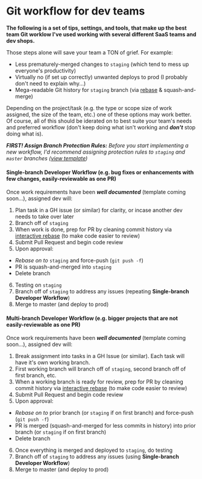 # Git workflow for dev teams
**The following is a set of tips, settings, and tools, that make up the best team Git worklow I've used working with several different SaaS teams and dev shops.**

Those steps alone will save your team a TON of grief. For example:
- Less prematurely-merged changes to `staging` (which tend to mess up everyone's productivity)
- Virtually no (if set up correctly) unwanted deploys to prod (I probably don't need to explain why...)
- Mega-readable Git history for `staging` branch (via [rebase](how-tos/rebase.md) & squash-and-merge)

Depending on the project/task (e.g. the type or scope size of work assigned, the size of the team, etc.) one of these options may work better. Of course, all of this should be iderated on to best suite your team's needs and preferred workflow (don't keep doing what isn't working and ***don't*** stop doing what is).

_**FIRST! Assign Branch Protection Rules:** Before you start implementing a new workflow, I'd recommend assigning protection rules to `staging` and `master` branches ([view template](branch-protection-rules.md))_

#### Single-branch Developer Workflow (e.g. bug fixes or enhancements with few changes, easily-reviewable as one PR)
Once work requirements have been **_well documented_** (template coming soon...), assigned dev will:
1. Plan task in a GH issue (or similar) for clarity, or incase another dev needs to take over later
2. Branch off of `staging`
3. When work is done, prep for PR by cleaning commit history via [interactive rebase](how-tos/rebase-interactive.md) (to make code easier to review)
4. Submit Pull Request and begin code review
5. Upon approval:
- _Rebase on to_ `staging` and force-push (`git push -f`)
- PR is squash-and-merged into `staging`
- Delete branch
6. Testing on `staging`
7. Branch off of `staging` to address any issues (repeating **Single-branch Developer Workflow**)
8. Merge to master (and deploy to prod)

#### Multi-branch Developer Workflow (e.g. bigger projects that are not easily-reviewable as one PR)
Once work requirements have been **_well documented_** (template coming soon...), assigned dev will:
1. Break assignment into tasks in a GH Issue (or similar). Each task will have it's own working branch.
2. First working branch will branch off of `staging`, second branch off of first branch, etc.
3. When a working branch is ready for review, prep for PR by cleaning commit history via [interactive rebase](how-tos/rebase-interactive.md) (to make code easier to review)
4. Submit Pull Request and begin code review
5. Upon approval:
- _Rebase on to_ prior branch (or `staging` if on first branch) and force-push (`git push -f`)
- PR is merged (squash-and-merged for less commits in history) into prior branch (or `staging` if on first branch)
- Delete branch
6. Once everything is merged and deployed to `staging`, do testing
7. Branch off of `staging` to address any issues (using **Single-branch Developer Workflow**)
8. Merge to master (and deploy to prod)
